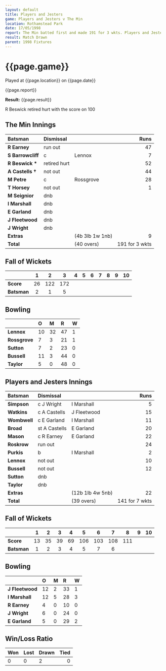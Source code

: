 ```yaml
---
layout: default
title: Players and Jesters
game: Players and Jesters v The Min
location: Rothamstead Park
date: 17/05/1998
report: The Min batted first and made 191 for 3 wkts. Players and Jesters replied with 141 for 7 wkts
result: Match Drawn
parent: 1998 Fixtures
---
```


# {{page.game}}

Played at {{page.location}} on {{page.date}}

{{page.report}}

**Result:** {{page.result}}

R Beswick retired hurt with the score on 100

## The Min Innings

| Batsman | Dismissal |  | Runs |
|:---|:---|---|---:|
| **R Earney** | run out |  | 47 |
| **S Barrowcliff** | c | Lennox | 7 |
| **R Beswick &#42;** | retired hurt |  | 52 |
| **A Castells &#8224;** | not out |  | 44 |
| **M Petre** | c | Rossgrove | 28 |
| **T Horsey** | not out |  | 1 |
| **M Seignior** | dnb |  |  |
| **I Marshall** | dnb |  |  |
| **E Garland** | dnb |  |  |
| **J Fleetwood** | dnb |  |  |
| **J Wright** | dnb |  |  |
| **Extras** | | (4b 3lb 1w 1nb) | 9 |
| **Total** | | (40 overs) | 191 for 3 wkts |

## Fall of Wickets

| | 1 | 2 | 3 | 4 | 5 | 6 | 7 | 8 | 9 | 10 |
|---|:---:|:---:|:---:|:---:|:---:|:---:|:---:|:---:|:---:|:---:|
| **Score** | 26 | 122 | 172 |  |  |  |  |  |  |  |
| **Batsman** | 2 | 1 | 5 |  |  |  |  |  |  |  |

## Bowling

| | O | M | R | W |
|---|:---|:---|:---|:---|
| **Lennox** | 10 |32 | 47 | 1 |
| **Rossgrove** | 7 | 3 | 21 | 1 |
| **Sutton** | 7 | 2 | 23 | 0 |
| **Bussell** | 11 | 3 | 44 | 0 |
| **Taylor** | 5 | 0 | 48 | 0 |

## Players and Jesters Innings

| Batsman | Dismissal |  | Runs |
|:---|:---|---|---:|
| **Simpson** | c J Wright | I Marshall | 5 |
| **Watkins** | c A Castells | J Fleetwood | 15 |
| **Wombwell** | c E Garland | I Marshall | 11 |
| **Broad** | st A Castells | E Garland | 20 |
| **Mason** | c R Earney | E Garland | 22 |
| **Roskrow** | run out |  | 24 |
| **Purkis** | b | I Marshall | 2 |
| **Lennox** | not out |  | 10 |
| **Bussell** | not out |  | 12 |
| **Sutton** | dnb |  |  |
| **Taylor** | dnb |  |  |
| **Extras** | | (12b 1lb 4w 5nb) | 22 |
| **Total** | | (39 overs) | 141 for 7 wkts |

## Fall of Wickets

| | 1 | 2 | 3 | 4 | 5 | 6 | 7 | 8 | 9 | 10 |
|---|:---:|:---:|:---:|:---:|:---:|:---:|:---:|:---:|:---:|:---:|
| **Score** | 13 | 35 | 39 | 69 | 106 | 103 | 108 | 111 |  |  |
| **Batsman** | 1 | 2 | 3 | 4 | 5 | 7 | 6 |  |  |  |

## Bowling

| | O | M | R | W |
|---|:---|:---|:---|:---|
| **J Fleetwood** | 12 | 2 | 33 | 1 |
| **I Marshall** | 12 | 5 | 28 | 3 |
| **R Earney** | 4 | 0 | 10 | 0 |
| **J Wright** | 6 | 0 | 24 | 0 |
| **E Garland** | 5 | 0 | 29 | 2 |

## Win/Loss Ratio

| Won | Lost | Drawn | Tied |
|:---|:---|:---|---:|
| 0 | 0 | 2 | 0 |
